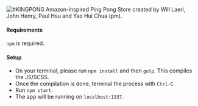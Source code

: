 ![#KINGPONG](https://github.com/superburrito/ping-pong-store/blob/master/browser/media/king-pong-header.png?raw=true)
Amazon-inspired Ping Pong Store created by Will Laeri, John Henry, Paul Hsu and Yao Hui Chua (pm).

#### Requirements
`npm` is required. 

#### Setup
* On your terminal, please run `npm install` and then `gulp`. This compiles the JS/SCSS. 
* Once the compilation is done, terminal the process with `Ctrl-C`. 
* Run `npm start`. 
* The app will be running on `localhost:1337`.
